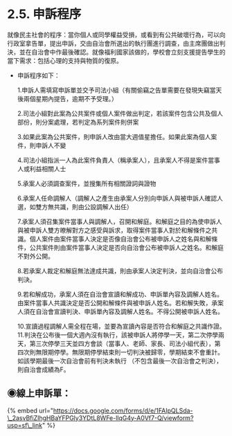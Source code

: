 # 2.5. 申訴程序

就像民主社會的程序：當你個人或同學權益受損，或看到有公共破壞行為，可以向行政室拿告單，提出申訴，交由自治會所選出的執行團進行調查，由主席團做出判決，並在自治會中作最後確認。就像福利國家該做的，學校會立刻支援提告學生的當下需求：包括心理的支持與物質的復原。

* 申訴程序如下：

  1.申訴人需填寫申訴單並交予司法小組（有關偷竊之告單需要在發現失竊當天後兩個星期內提告，逾期不予受理。）

  2.司法小組對此案為公共案件或個人案件做出判定，若該案件包含公共及個人部份，則分案處理，若判定為系列案件則併案

  3.如果此案為公共案件，則申訴人改由當大週值星擔任。如果此案為個人案件，則申訴人不變

  4.司法小組指派一人為此案件負責人（稱承案人），且承案人不得是案件當事人或利益相關人士

  5.承案人必須調查案件，並搜集所有相關證詞與證物

  6.承案人任命調解人（調解人之產生由承案人分別向申訴人與被申訴人確認人選，如雙方無共識，則由公設調解人出任）

  7.承案人須召集案件當事人與調解人，召開和解庭。和解庭之目的為使申訴人與被申訴人雙方暸解對方之感受與訴求，取得案件當事人對於和解條件之共識。個人案件由案件當事人決定是否像自治會公布被申訴人之姓名與和解條件，公共案件則由案件當事人決定是否向自治會公布被申訴人之姓名。和解庭不對外公開。

  8.若承案人裁定和解庭無法達成共識，則由承案人決定判決，並向自治會公布判決。

  9.若和解成功，承案人須在自治會宣讀和解成功、申訴單內容及調解人姓名。由案件當事人共識決定是否公開和解條件與被申訴人姓名。若和解失敗，承案人須在自治會宣讀判決、申訴單內容及調解人姓名。不得公開被申訴人姓名。

  10.宣讀過程調解人需全程在場，並要為宣讀內容是否符合和解庭之共識作證。 11.判決在公布後一個大週內沒有執行，該被申訴人將停學一天，第二次停學兩天，第三次停學三天並四方會談（當事人、老師、家長、司法小組代表），第四次則無限期停學。無限期停學結束則一切判決被歸零，學期結束不會重計。如該學期最後一次自治會前有判決未執行 （不包含最後一次自治會之判決），則自治會成績為F。

## ◉線上申訴單：

{% embed url="https://docs.google.com/forms/d/e/1FAIpQLSda-\_2asvBfiZIhgHBaYFPGly3YDtL8WFe-llqG4y-A0Vf7-Q/viewform?usp=sf\_link" %}





